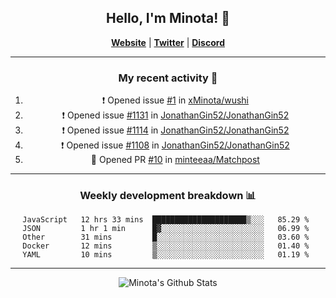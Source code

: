 <div align="center">
  
## Hello, I'm Minota! 👋

[**Website**](https://minota.space) | [**Twitter**](https://twitter.com/xMinota_) | [**Discord**](https://dsc.bio/mi)

---

### My recent activity 🤔

<!--START_SECTION:activity-->
1. ❗️ Opened issue [#1](https://github.com/xMinota/wushi/issues/1) in [xMinota/wushi](https://github.com/xMinota/wushi)
2. ❗️ Opened issue [#1131](https://github.com/JonathanGin52/JonathanGin52/issues/1131) in [JonathanGin52/JonathanGin52](https://github.com/JonathanGin52/JonathanGin52)
3. ❗️ Opened issue [#1114](https://github.com/JonathanGin52/JonathanGin52/issues/1114) in [JonathanGin52/JonathanGin52](https://github.com/JonathanGin52/JonathanGin52)
4. ❗️ Opened issue [#1108](https://github.com/JonathanGin52/JonathanGin52/issues/1108) in [JonathanGin52/JonathanGin52](https://github.com/JonathanGin52/JonathanGin52)
5. 💪 Opened PR [#10](https://github.com/minteeaa/Matchpost/pull/10) in [minteeaa/Matchpost](https://github.com/minteeaa/Matchpost)
<!--END_SECTION:activity-->

---

### Weekly development breakdown 📊

<!--START_SECTION:waka-->
```text
JavaScript   12 hrs 33 mins  █████████████████████▒░░░   85.29 % 
JSON         1 hr 1 min      █▓░░░░░░░░░░░░░░░░░░░░░░░   06.99 % 
Other        31 mins         █░░░░░░░░░░░░░░░░░░░░░░░░   03.60 % 
Docker       12 mins         ▒░░░░░░░░░░░░░░░░░░░░░░░░   01.40 % 
YAML         10 mins         ▒░░░░░░░░░░░░░░░░░░░░░░░░   01.19 % 
```
<!--END_SECTION:waka-->

--- 

<img align="center" alt="Minota's Github Stats" src="https://github-readme-stats.vercel.app/api?username=xMinota&show_icons=true&hide_border=true" />
